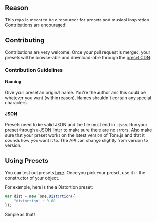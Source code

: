 ## Reason

This repo is meant to be a resources for presets and musical inspiration. Contributions are encouraged!

## Contributing

Contributions are very welcome. Once your pull request is merged, your presets will be browse-able and download-able through the [preset CDN](http://preset.tonejs.org). 

### Contribution Guidelines

#### Naming

Give your preset an original name. You're the author and this could be whatever you want (within reason). Names shouldn't contain any special characters.  

#### JSON

Presets need to be valid JSON and the file must end in `.json`. Run your preset through a [JSON linter](http://jsonlint.com/) to make sure there are no errors. Also make sure that your preset works on the latest version of Tone.js and that it sounds how you want it to. The API can change slightly from version to version. 

## Using Presets

You can test out presets [here](http://tonejs.github.io/Presets/preview/). Once you pick your preset, use it in the constructor of your object.

For example, here is the a Distortion preset:

```javascript
var dist = new Tone.Distortion({
	"distortion" : 0.08
});
```

Simple as that!